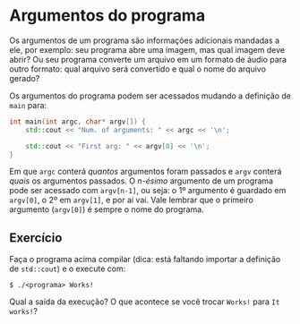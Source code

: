 Argumentos do programa
======================

Os argumentos de um programa são informações adicionais mandadas a ele, por
exemplo: seu programa abre uma imagem, mas qual imagem deve abrir? Ou seu
programa converte um arquivo em um formato de áudio para outro formato: qual
arquivo será convertido e qual o nome do arquivo gerado?

Os argumentos do programa podem ser acessados mudando a definição de `main`
para:

```c++
int main(int argc, char* argv[]) {
    std::cout << "Num. of arguments: " << argc << '\n';

    std::cout << "First arg: " << argv[0] << '\n';
}
```

Em que `argc` conterá *quantos* argumentos foram passados e `argv` conterá
*quais* os argumentos passados. O _n-ésimo_ argumento de um programa pode ser
acessado com `argv[n-1]`, ou seja: o 1º argumento é guardado em `argv[0]`, o 2º
em `argv[1]`, e por aí vai. Vale lembrar que o primeiro argumento (`argv[0]`) é
sempre o nome do programa.

Exercício
---------

Faça o programa acima compilar (dica: está faltando importar a definição de
`std::cout`) e o execute com:

```console
$ ./<programa> Works!
```

Qual a saída da execução? O que acontece se você trocar `Works!` para `It
works!`?
